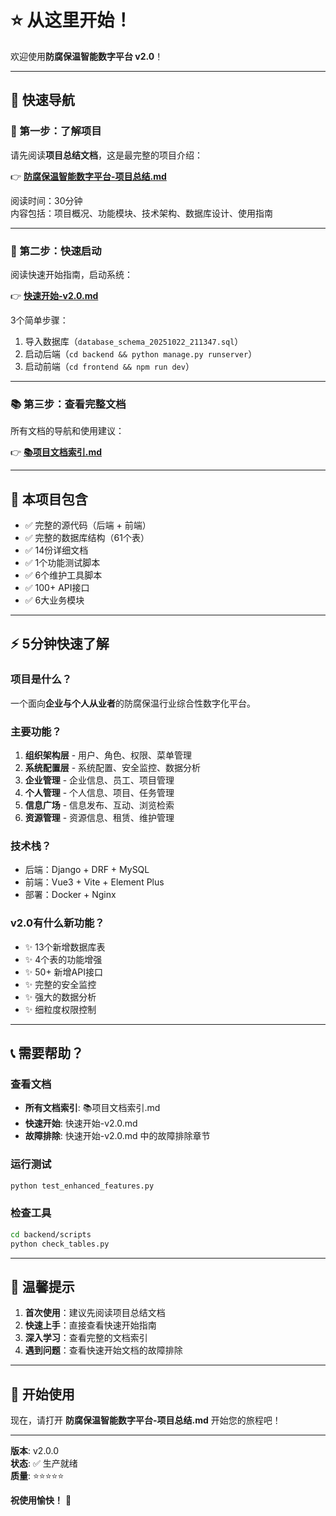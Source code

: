 # ⭐ 从这里开始！

欢迎使用**防腐保温智能数字平台 v2.0**！

---

## 🎯 快速导航

### 📖 第一步：了解项目

请先阅读**项目总结文档**，这是最完整的项目介绍：

👉 **[防腐保温智能数字平台-项目总结.md](./防腐保温智能数字平台-项目总结.md)**

阅读时间：30分钟  
内容包括：项目概况、功能模块、技术架构、数据库设计、使用指南

---

### 🚀 第二步：快速启动

阅读快速开始指南，启动系统：

👉 **[快速开始-v2.0.md](./快速开始-v2.0.md)**

3个简单步骤：
1. 导入数据库（`database_schema_20251022_211347.sql`）
2. 启动后端（`cd backend && python manage.py runserver`）
3. 启动前端（`cd frontend && npm run dev`）

---

### 📚 第三步：查看完整文档

所有文档的导航和使用建议：

👉 **[📚项目文档索引.md](./📚项目文档索引.md)**

---

## 🎁 本项目包含

- ✅ 完整的源代码（后端 + 前端）
- ✅ 完整的数据库结构（61个表）
- ✅ 14份详细文档
- ✅ 1个功能测试脚本
- ✅ 6个维护工具脚本
- ✅ 100+ API接口
- ✅ 6大业务模块

---

## ⚡ 5分钟快速了解

### 项目是什么？
一个面向**企业与个人从业者**的防腐保温行业综合性数字化平台。

### 主要功能？
1. **组织架构层** - 用户、角色、权限、菜单管理
2. **系统配置层** - 系统配置、安全监控、数据分析
3. **企业管理** - 企业信息、员工、项目管理
4. **个人管理** - 个人信息、项目、任务管理
5. **信息广场** - 信息发布、互动、浏览检索
6. **资源管理** - 资源信息、租赁、维护管理

### 技术栈？
- 后端：Django + DRF + MySQL
- 前端：Vue3 + Vite + Element Plus
- 部署：Docker + Nginx

### v2.0有什么新功能？
- ✨ 13个新增数据库表
- ✨ 4个表的功能增强
- ✨ 50+ 新增API接口
- ✨ 完整的安全监控
- ✨ 强大的数据分析
- ✨ 细粒度权限控制

---

## 📞 需要帮助？

### 查看文档
- **所有文档索引**: 📚项目文档索引.md
- **快速开始**: 快速开始-v2.0.md
- **故障排除**: 快速开始-v2.0.md 中的故障排除章节

### 运行测试
```bash
python test_enhanced_features.py
```

### 检查工具
```bash
cd backend/scripts
python check_tables.py
```

---

## 🎊 温馨提示

1. **首次使用**：建议先阅读项目总结文档
2. **快速上手**：直接查看快速开始指南
3. **深入学习**：查看完整的文档索引
4. **遇到问题**：查看快速开始文档的故障排除

---

## 🎉 开始使用

现在，请打开 **防腐保温智能数字平台-项目总结.md** 开始您的旅程吧！

---

**版本**: v2.0.0  
**状态**: ✅ 生产就绪  
**质量**: ⭐⭐⭐⭐⭐  

**祝使用愉快！** 🚀

